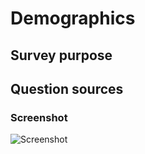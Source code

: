 # Demographics


## Survey purpose

## Question sources

### Screenshot

![Screenshot](screenshot.png)